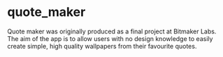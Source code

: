 quote_maker
===========

Quote maker was originally produced as a final project at Bitmaker Labs. The aim of the app is to allow users with no design knowledge to easily create simple, high quality wallpapers from their favourite quotes.
